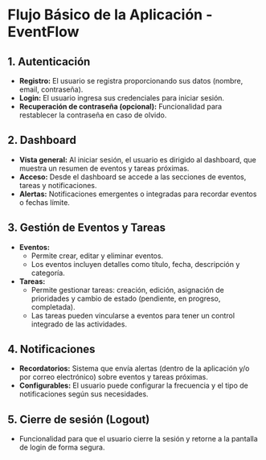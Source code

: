 # Flujo Básico de la Aplicación - EventFlow

## 1. Autenticación
- **Registro:** El usuario se registra proporcionando sus datos (nombre, email, contraseña).
- **Login:** El usuario ingresa sus credenciales para iniciar sesión.
- **Recuperación de contraseña (opcional):** Funcionalidad para restablecer la contraseña en caso de olvido.

## 2. Dashboard
- **Vista general:** Al iniciar sesión, el usuario es dirigido al dashboard, que muestra un resumen de eventos y tareas próximas.
- **Acceso:** Desde el dashboard se accede a las secciones de eventos, tareas y notificaciones.
- **Alertas:** Notificaciones emergentes o integradas para recordar eventos o fechas límite.

## 3. Gestión de Eventos y Tareas
- **Eventos:**
  - Permite crear, editar y eliminar eventos.
  - Los eventos incluyen detalles como título, fecha, descripción y categoría.
- **Tareas:**
  - Permite gestionar tareas: creación, edición, asignación de prioridades y cambio de estado (pendiente, en progreso, completada).
  - Las tareas pueden vincularse a eventos para tener un control integrado de las actividades.

## 4. Notificaciones
- **Recordatorios:** Sistema que envía alertas (dentro de la aplicación y/o por correo electrónico) sobre eventos y tareas próximas.
- **Configurables:** El usuario puede configurar la frecuencia y el tipo de notificaciones según sus necesidades.

## 5. Cierre de sesión (Logout)
- Funcionalidad para que el usuario cierre la sesión y retorne a la pantalla de login de forma segura.